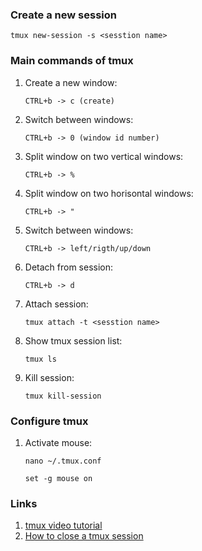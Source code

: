 ### Create a new session
```
tmux new-session -s <sesstion name>
```


### Main commands of tmux
1. Create a new window:
    ```
    CTRL+b -> c (create)
    ```
1. Switch between windows:
    ```
    CTRL+b -> 0 (window id number)
    ```
1. Split window on two vertical windows:
    ```
    CTRL+b -> %
    ```
1. Split window on two horisontal windows:
    ```
    CTRL+b -> "
    ```
 1. Switch between windows:
    ```
    CTRL+b -> left/rigth/up/down
    ```
1. Detach from session:
    ```
    CTRL+b -> d
    ```
1. Attach session:
    ```
    tmux attach -t <sesstion name>
    ```
1. Show tmux session list:
    ```
    tmux ls
    ```
1. Kill session:
    ```
    tmux kill-session
    ```

### Configure tmux
1. Activate mouse:
    ```
    nano ~/.tmux.conf
    ```
    ``` 
    set -g mouse on
    ```

   
### Links
1. [tmux video tutorial](https://www.youtube.com/playlist?list=PLAk6CfuV7hyq4NeNn8gJt8OEpPisPh_Fr)
1. [How to close a tmux session](https://superuser.com/questions/777269/how-to-close-a-tmux-session/777292)
